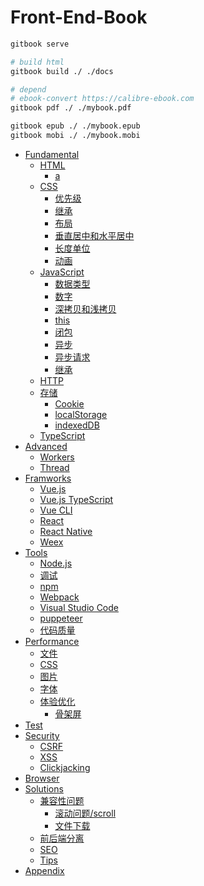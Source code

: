 # Front-End-Book

```bash
gitbook serve

# build html
gitbook build ./ ./docs

# depend
# ebook-convert https://calibre-ebook.com
gitbook pdf ./ ./mybook.pdf

gitbook epub ./ ./mybook.epub
gitbook mobi ./ ./mybook.mobi
```

* [Fundamental](./chapter-fundamental/README.md)
  * [HTML](./chapter-fundamental/html/README.md)
    * [a](./chapter-fundamental/html/a.md)
  * [CSS](./chapter-fundamental/css/README.md)
    * [优先级](./chapter-fundamental/css/css-priority.md)
    * [继承](./chapter-fundamental/css/css-inherited.md)
    * [布局](./chapter-fundamental/css/css-layout.md)
    * [垂直居中和水平居中](./chapter-fundamental/css/css-layout-center.md)
    * [长度单位](./chapter-fundamental/css/css-unit.md)
    * [动画](./chapter-fundamental/css/css-animation.md)
  * [JavaScript](./chapter-fundamental/javascript/README.md)
    * [数据类型](./chapter-fundamental/javascript/js-data-type.md)
    * [数字](./chapter-fundamental/javascript/js-float-number.md)
    * [深拷贝和浅拷贝](./chapter-fundamental/javascript/js-copy.md)
    * [this](./chapter-fundamental/javascript/js-this.md)
    * [闭包](./chapter-fundamental/javascript/js-closure.md)
    * [异步](./chapter-fundamental/javascript/js-asynchronous.md)
    * [异步请求](./chapter-fundamental/javascript/js-asynchronous-request.md)
    * [继承](./chapter-fundamental/javascript/js-inheritance.md)
  * [HTTP](./chapter-fundamental/http.md)
  * [存储](./chapter-fundamental/storage/README.md)
    * [Cookie](./chapter-fundamental/storage/cookie.md)
    * [localStorage](./chapter-fundamental/storage/localStorage.md)
    * [indexedDB](./chapter-fundamental/storage/indexedDB.md)
  * [TypeScript](./chapter-fundamental/typescript.md)
* [Advanced](./chapter-advanced/README.md)
  * [Workers](./chapter-advanced/workers.md)
  * [Thread](./chapter-advanced/thread.md)
* [Framworks](./chapter-frameworks/README.md)
  * [Vue.js](./chapter-frameworks/vuejs/vuejs.md)
  * [Vue.js TypeScript](./chapter-frameworks/vuejs/vuejs-typescript.md)
  * [Vue CLI](./chapter-frameworks/vuejs/vue-cli.md)
  * [React](./chapter-frameworks/react/reactjs.md)
  * [React Native](./chapter-frameworks/react/react-native.md)
  * [Weex](./chapter-frameworks/weex.md)
* [Tools](./chapter-tools/README.md)
  * [Node.js](./chapter-tools/nodejs.md)
  * [调试](./chapter-tools/debug.md)
  * [npm](./chapter-tools/npm.md)
  * [Webpack](./chapter-tools/webpack.md)
  * [Visual Studio Code](./chapter-tools/vscode.md)
  * [puppeteer](./chapter-tools/puppeteer.md)
  * [代码质量](./chapter-tools/code-quality.md)
* [Performance](./chapter-performance/README.md)
  * [文件](./chapter-performance/files.md)
  * [CSS](./chapter-performance/css.md)
  * [图片](./chapter-performance/images.md)
  * [字体](./chapter-performance/fonts.md)
  * [体验优化](./chapter-performance/user-experience/README.md)
    * [骨架屏](./chapter-performance/user-experience/skeleton-screen.md)
* [Test](./chapter-test/README.md)
* [Security](./chapter-security/README.md)
  * [CSRF](./chapter-security/csrf.md)
  * [XSS](./chapter-security/xss.md)
  * [Clickjacking](./chapter-security/clickjacking.md)
* [Browser](./chapter-browser/README.md)
* [Solutions](./chapter-solutions/README.md)
  * [兼容性问题](./chapter-solutions/compatible/scroll.md)
    * [滚动问题/scroll](./chapter-solutions/compatible/scroll.md)
    * [文件下载](./chapter-solutions/compatible/download-file.md)
  * [前后端分离](./chapter-solutions/separation-of-front-end-and-backend.md)
  * [SEO](./chapter-solutions/seo.md)
  * [Tips](./chapter-solutions/tips/README.md)
* [Appendix](./appendix/README.md)
